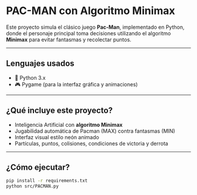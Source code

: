 #  PAC-MAN con Algoritmo Minimax

Este proyecto simula el clásico juego **Pac-Man**, implementado en Python, donde el personaje principal toma decisiones utilizando el algoritmo **Minimax** para evitar fantasmas y recolectar puntos.

---

## Lenguajes usados

- 🐍 Python 3.x
- 🎮 Pygame (para la interfaz gráfica y animaciones)

---

##  ¿Qué incluye este proyecto?

- Inteligencia Artificial con **algoritmo Minimax**
- Jugabilidad automática de Pacman (MAX) contra fantasmas (MIN)
- Interfaz visual estilo neón animado
- Partículas, puntos, colisiones, condiciones de victoria y derrota

---

## ¿Cómo ejecutar?
```bash
pip install -r requirements.txt
python src/PACMAN.py
